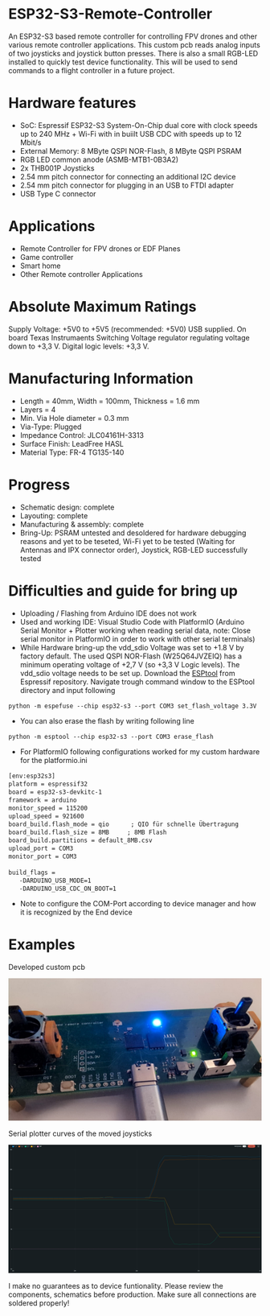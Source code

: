 # ESP32-S3-Remote-Controller
An ESP32-S3 based remote controller for controlling FPV drones and other various remote controller applications. This custom pcb reads analog inputs of two joysticks and joystick button presses. There is also a small RGB-LED installed to quickly test device functionality. This will be used to send commands to a flight controller in a future project.

# Hardware features
- SoC: Espressif ESP32-S3 System-On-Chip dual core with clock speeds up to 240 MHz + Wi-Fi with in buiilt USB CDC with speeds up to 12 Mbit/s
- External Memory: 8 MByte QSPI NOR-Flash, 8 MByte QSPI PSRAM
- RGB LED common anode (ASMB-MTB1-0B3A2)
- 2x THB001P Joysticks
- 2.54 mm pitch connector for connecting an additional I2C device
- 2.54 mm pitch connector for plugging in an USB to FTDI adapter
- USB Type C connector

# Applications
- Remote Controller for FPV drones or EDF Planes
- Game controller
- Smart home
- Other Remote controller Applications

# Absolute Maximum Ratings
Supply Voltage: +5V0 to +5V5 (recommended: +5V0) USB supplied. On board Texas Instrumaents Switching Voltage regulator regulating voltage down to +3,3 V. Digital logic levels: +3,3 V.

# Manufacturing Information
- Length = 40mm, Width = 100mm, Thickness = 1.6 mm
- Layers = 4
- Min. Via Hole diameter = 0.3 mm
- Via-Type: Plugged
- Impedance Control: JLC04161H-3313
- Surface Finish: LeadFree HASL
- Material Type: FR-4 TG135-140

# Progress
- Schematic design: complete
- Layouting: complete
- Manufacturing & assembly: complete
- Bring-Up: PSRAM untested and desoldered for hardware debugging reasons and yet to be teseted, Wi-Fi yet to be tested (Waiting for Antennas and IPX connector order), Joystick, RGB-LED successfully tested

# Difficulties and guide for bring up
- Uploading / Flashing from Arduino IDE does not work
- Used and working IDE: Visual Studio Code with PlatformIO (Arduino Serial Monitor + Plotter working when reading serial data, note: Close serial monitor in PlatformIO in order to work with other serial terminals)
- While Hardware bring-up the vdd_sdio Voltage was set to +1.8 V by factory default. The used QSPI NOR-Flash (W25Q64JVZEIQ) has a minimum operating voltage of +2,7 V (so +3,3 V Logic levels). The vdd_sdio voltage needs to be set up. Download the [ESPtool](https://github.com/espressif/esptool) from Espressif repository. Navigate trough command window to the ESPtool directory and input following
```
python -m espefuse --chip esp32-s3 --port COM3 set_flash_voltage 3.3V
```
- You can also erase the flash by writing following line
```
python -m esptool --chip esp32-s3 --port COM3 erase_flash
```
- For PlatformIO following configurations worked for my custom hardware for the platformio.ini
```
[env:esp32s3]
platform = espressif32
board = esp32-s3-devkitc-1
framework = arduino
monitor_speed = 115200
upload_speed = 921600
board_build.flash_mode = qio      ; QIO für schnelle Übertragung
board_build.flash_size = 8MB     ; 8MB Flash
board_build.partitions = default_8MB.csv
upload_port = COM3
monitor_port = COM3

build_flags =
   -DARDUINO_USB_MODE=1
   -DARDUINO_USB_CDC_ON_BOOT=1
```
- Note to configure the COM-Port according to device manager and how it is recognized by the End device

# Examples
Developed custom pcb

![test](https://github.com/myildirim6198/ESP32-S3-Remote-Controller/blob/main/Images/RemoteControllerImage.jpg?raw=true)

Serial plotter curves of the moved joysticks

![test](https://github.com/myildirim6198/ESP32-S3-Remote-Controller/blob/main/Images/JoysticksImage.png?raw=true)

I make no guarantees as to device funtionality. Please review the components, schematics before production. Make sure all connections are soldered properly!
